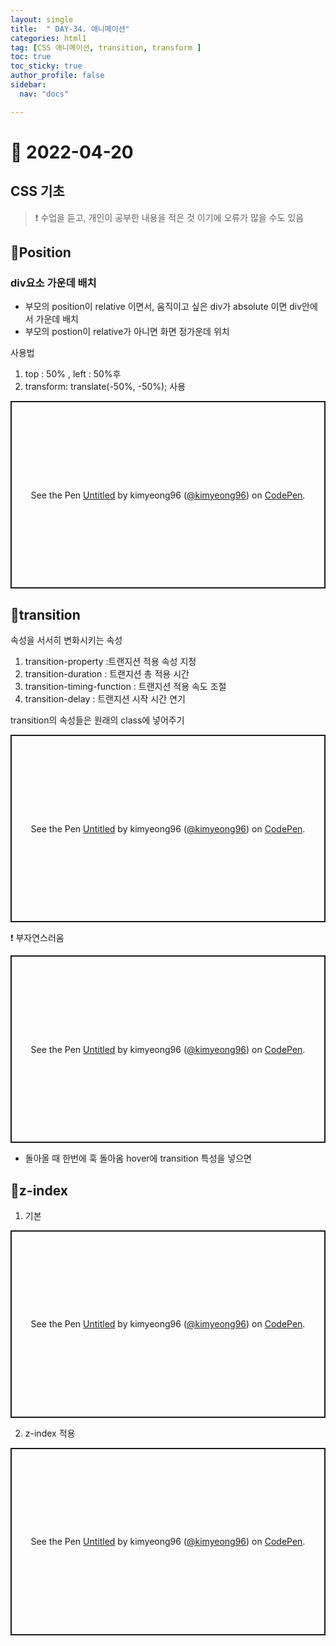 ```yaml
---
layout: single
title:  " DAY-34. 애니메이션"
categories: html1
tag: [CSS 애니메이션, transition, transform ]
toc: true
toc_sticky: true
author_profile: false
sidebar:
  nav: "docs"

---
```



# 🎨 2022-04-20

## CSS 기초

<!--Quote-->

> ❗ 수업을 듣고, 개인이 공부한 내용을 적은 것 이기에 오류가 많을 수도 있음



## 🔔Position

### div요소 가운데 배치
- 부모의 position이 relative 이면서, 움직이고 싶은 div가 absolute 이면 div안에서 가운데 배치
- 부모의 postion이 relative가 아니면 화면 정가운데 위치




사용법
1. top : 50% , left : 50%후
2. transform: translate(-50%, -50%); 사용


<p class="codepen" data-height="300" data-default-tab="html,result" data-slug-hash="dyJadJy" data-user="kimyeong96" style="height: 300px; box-sizing: border-box; display: flex; align-items: center; justify-content: center; border: 2px solid; margin: 1em 0; padding: 1em;">
  <span>See the Pen <a href="https://codepen.io/kimyeong96/pen/dyJadJy">
  Untitled</a> by kimyeong96 (<a href="https://codepen.io/kimyeong96">@kimyeong96</a>)
  on <a href="https://codepen.io">CodePen</a>.</span>
</p>
<script async src="https://cpwebassets.codepen.io/assets/embed/ei.js"></script>


## 🔔transition
속성을 서서히 변화시키는 속성

1. transition-property :트랜지션 적용 속성 지정
2. transition-duration : 트랜지션 총 적용 시간
3. transition-timing-function : 트랜지션 적용 속도 조절
4. transition-delay : 트랜지션 시작 시간 연기


transition의 속성들은 원래의 class에 넣어주기
<p class="codepen" data-height="300" data-default-tab="html,result" data-slug-hash="dyJamyM" data-user="kimyeong96" style="height: 300px; box-sizing: border-box; display: flex; align-items: center; justify-content: center; border: 2px solid; margin: 1em 0; padding: 1em;">
  <span>See the Pen <a href="https://codepen.io/kimyeong96/pen/dyJamyM">
  Untitled</a> by kimyeong96 (<a href="https://codepen.io/kimyeong96">@kimyeong96</a>)
  on <a href="https://codepen.io">CodePen</a>.</span>
</p>
<script async src="https://cpwebassets.codepen.io/assets/embed/ei.js"></script>


❗ 부자연스러움
<p class="codepen" data-height="300" data-default-tab="html,result" data-slug-hash="dyJamyM" data-user="kimyeong96" style="height: 300px; box-sizing: border-box; display: flex; align-items: center; justify-content: center; border: 2px solid; margin: 1em 0; padding: 1em;">
  <span>See the Pen <a href="https://codepen.io/kimyeong96/pen/dyJamyM">
  Untitled</a> by kimyeong96 (<a href="https://codepen.io/kimyeong96">@kimyeong96</a>)
  on <a href="https://codepen.io">CodePen</a>.</span>
</p>
<script async src="https://cpwebassets.codepen.io/assets/embed/ei.js"></script>

- 돌아올 때 한번에 훅 돌아옴 hover에 transition 특성을 넣으면



## 🔔z-index

1. 기본
<p class="codepen" data-height="300" data-default-tab="html,result" data-slug-hash="WNdPyoj" data-user="kimyeong96" style="height: 300px; box-sizing: border-box; display: flex; align-items: center; justify-content: center; border: 2px solid; margin: 1em 0; padding: 1em;">
  <span>See the Pen <a href="https://codepen.io/kimyeong96/pen/WNdPyoj">
  Untitled</a> by kimyeong96 (<a href="https://codepen.io/kimyeong96">@kimyeong96</a>)
  on <a href="https://codepen.io">CodePen</a>.</span>
</p>
<script async src="https://cpwebassets.codepen.io/assets/embed/ei.js"></script>




2. z-index 적용
<p class="codepen" data-height="300" data-default-tab="html,result" data-slug-hash="WNdPyoj" data-user="kimyeong96" style="height: 300px; box-sizing: border-box; display: flex; align-items: center; justify-content: center; border: 2px solid; margin: 1em 0; padding: 1em;">
  <span>See the Pen <a href="https://codepen.io/kimyeong96/pen/WNdPyoj">
  Untitled</a> by kimyeong96 (<a href="https://codepen.io/kimyeong96">@kimyeong96</a>)
  on <a href="https://codepen.io">CodePen</a>.</span>
</p>
<script async src="https://cpwebassets.codepen.io/assets/embed/ei.js"></script>